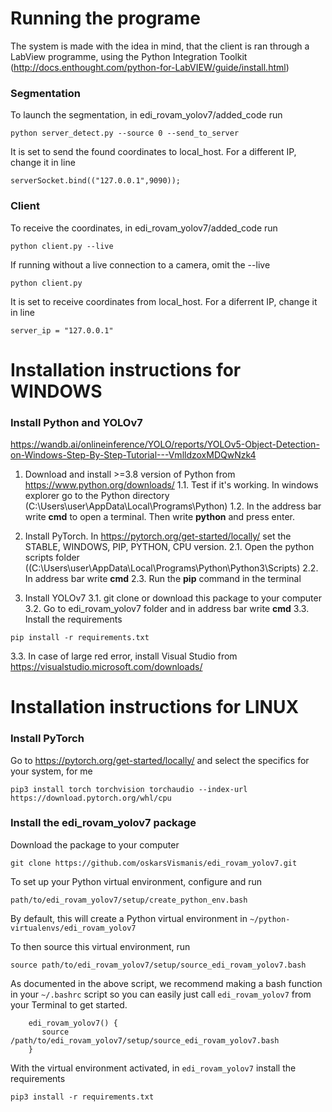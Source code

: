 # Running the programe
The system is made with the idea in mind, that the client is ran through a LabView programme, using the Python Integration Toolkit (http://docs.enthought.com/python-for-LabVIEW/guide/install.html)

### Segmentation
To launch the segmentation, in edi_rovam_yolov7/added_code run
```
python server_detect.py --source 0 --send_to_server
```
It is set to send the found coordinates to local_host. For a different IP, change it in line 
```
serverSocket.bind(("127.0.0.1",9090));
```
### Client
To receive the coordinates, in edi_rovam_yolov7/added_code run
```
python client.py --live
```
If running without a live connection to a camera, omit the --live
```
python client.py
```
It is set to receive coordinates from local_host. For a diferrent IP, change it in line
```
server_ip = "127.0.0.1"
```

# Installation instructions for WINDOWS

### Install Python and YOLOv7

https://wandb.ai/onlineinference/YOLO/reports/YOLOv5-Object-Detection-on-Windows-Step-By-Step-Tutorial---VmlldzoxMDQwNzk4

1. Download and install >=3.8 version of Python from https://www.python.org/downloads/
1.1. Test if it's working. In windows explorer go to the Python directory (C:\Users\user\AppData\Local\Programs\Python) 
1.2. In the address bar write **cmd** to open a terminal. Then write **python** and press enter.

2. Install PyTorch. In https://pytorch.org/get-started/locally/ set the STABLE, WINDOWS, PIP, PYTHON, CPU version.
2.1. Open the python scripts folder ((C:\Users\user\AppData\Local\Programs\Python\Python3\Scripts)
2.2. In address bar write **cmd**
2.3. Run the **pip** command in the terminal

3. Install YOLOv7
3.1. git clone or download this package to your computer
3.2. Go to edi_rovam_yolov7 folder and in address bar write **cmd**
3.3. Install the requirements
```
pip install -r requirements.txt
```
3.3. In case of large red error, install Visual Studio from https://visualstudio.microsoft.com/downloads/

# Installation instructions for LINUX

### Install PyTorch

Go to https://pytorch.org/get-started/locally/ and select the specifics for your system, for me

```
pip3 install torch torchvision torchaudio --index-url https://download.pytorch.org/whl/cpu
```

### Install the edi_rovam_yolov7 package

Download the package to your computer

```
git clone https://github.com/oskarsVismanis/edi_rovam_yolov7.git
```

To set up your Python virtual environment, configure and run

```
path/to/edi_rovam_yolov7/setup/create_python_env.bash
```
By default, this will create a Python virtual environment in ``~/python-virtualenvs/edi_rovam_yolov7``

To then source this virtual environment, run

```
source path/to/edi_rovam_yolov7/setup/source_edi_rovam_yolov7.bash
```

As documented in the above script, we recommend making a bash function in your ``~/.bashrc`` script so you can easily just call `edi_rovam_yolov7` from your Terminal to get started.

```
    edi_rovam_yolov7() {
       source /path/to/edi_rovam_yolov7/setup/source_edi_rovam_yolov7.bash
    }
```

With the virtual environment activated, in ``edi_rovam_yolov7`` install the requirements

```
pip3 install -r requirements.txt
```
